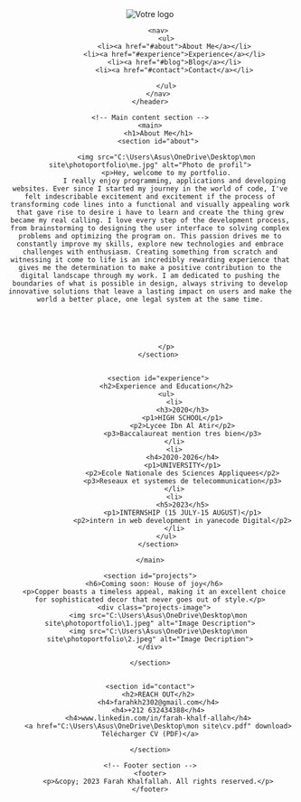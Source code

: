 <!DOCTYPE html>
<html lang="en">

<head>
    <meta charset="UTF-8">
    <meta name="viewport" content="width=device-width, initial-scale=1.0">
    <title>Portfolio</title>
    <link rel="stylesheet" href="C:\Users\Asus\OneDrive\Desktop\mon site\styles.css">
</head>

<body>
    <!-- Header section -->
    <header>
        <img src="C:\Users\Asus\OneDrive\Desktop\mon site\photoportfolio\farou1 logo.png" alt="Votre logo">
     
        <nav>
            <ul>
                <li><a href="#about">About Me</a></li>
                <li><a href="#experience">Experience</a></li>
                <li><a href="#blog">Blog</a></li>
                <li><a href="#contact">Contact</a></li>

            </ul>
        </nav>
    </header>

    <!-- Main content section -->
    <main>
        <h1>About Me</h1>
        <section id="about">
            
            <img src="C:\Users\Asus\OneDrive\Desktop\mon site\photoportfolio\me.jpg" alt="Photo de profil">
            <p>Hey, welcome to my portfolio.
                I really enjoy programming, applications and developing websites. Ever since I started my journey in the world of code, I've felt indescribable excitement and excitement if the process of transforming code lines into a functional and visually appealing work that gave rise to desire i have to learn and create the thing grew became my real calling. I love every step of the development process, from brainstorming to designing the user interface to solving complex problems and optimizing the program on. This passion drives me to constantly improve my skills, explore new technologies and embrace challenges with enthusiasm. Creating something from scratch and witnessing it come to life is an incredibly rewarding experience that gives me the determination to make a positive contribution to the digital landscape through my work. I am dedicated to pushing the boundaries of what is possible in design, always striving to develop innovative solutions that leave a lasting impact on users and make the world a better place, one legal system at the same time.





            </p>
        </section>

        
        <section id="experience">
            <h2>Experience and Education</h2>
            <ul>
                <li>
                    <h3>2020</h3>
                    <p1>HIGH SCHOOL</p1>
                    <p2>Lycee Ibn Al Atir</p2>
                    <p3>Baccalaureat mention tres bien</p3>
                </li>
                <li>
                    <h4>2020-2026</h4>
                    <p1>UNIVERSITY</p1>
                    <p2>Ecole Nationale des Sciences Appliquees</p2>
                    <p3>Reseaux et systemes de telecommunication</p3>
                </li>
                <li>
                    <h5>2023</h5>
                    <p1>INTERNSHIP (15 JULY-15 AUGUST)</p1>
                    <p2>intern in web development in yanecode Digital</p2>
                </li>
            </ul>
        </section>
        
    </main>

    <section id="projects">
      <h6>Coming soon: House of joy</h6>
      <p>Copper boasts a timeless appeal, making it an excellent choice for sophisticated decor that never goes out of style.</p>
      <div class="projects-image">
        <img src="C:\Users\Asus\OneDrive\Desktop\mon site\photoportfolio\1.jpeg" alt="Image Description">
        <img src="C:\Users\Asus\OneDrive\Desktop\mon site\photoportfolio\2.jpeg" alt="Image Decription">
    </div>
      
    </section>

    
    <section id="contact">
        <h2>REACH OUT</h2>
        <h4>farahkh2302@gmail.com</h4>
        <h4>+212 632434388</h4>
        <h4>www.linkedin.com/in/farah-khalf-allah</h4>
        <a href="C:\Users\Asus\OneDrive\Desktop\mon site\cv.pdf" download> Télécharger CV (PDF)</a>

    </section>

    <!-- Footer section -->
    <footer>
        <p>&copy; 2023 Farah Khalfallah. All rights reserved.</p>
    </footer>
</body>

</html>
